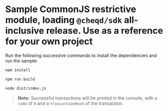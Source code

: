 # Sample CommonJS restrictive module, loading `@cheqd/sdk` all-inclusive release. Use as a reference for your own project

Run the following successive commands to install the dependencies and run the sample:

```bash
npm install

npm run build

node dist/index.js
```

> **Note:** Successful transactions will be printed in the console, with a `code` of `0` and a `transactionHash` of the transaction.
